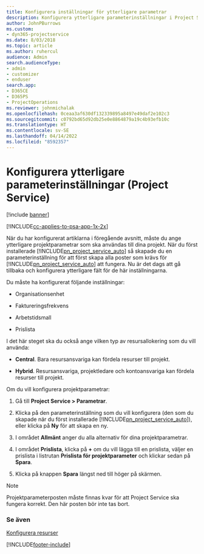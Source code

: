 ```yaml
---
title: Konfigurera inställningar för ytterligare parametrar
description: Konfigurera ytterligare parameterinställningar i Project Service
author: JohnPBurrows
ms.custom:
- dyn365-projectservice
ms.date: 8/03/2018
ms.topic: article
ms.author: ruhercul
audience: Admin
search.audienceType:
- admin
- customizer
- enduser
search.app:
- D365CE
- D365PS
- ProjectOperations
ms.reviewer: johnmichalak
ms.openlocfilehash: 0ceaa3af630df132339895a8497e49daf2e102c3
ms.sourcegitcommit: c0792bd65d92db25e0e8864879a19c4b93efb10c
ms.translationtype: HT
ms.contentlocale: sv-SE
ms.lasthandoff: 04/14/2022
ms.locfileid: "8592357"
---
```

# <a name="configure-additional-parameter-settings-project-service"></a>Konfigurera ytterligare parameterinställningar (Project Service)

[!include [banner](../includes/psa-now-project-operations.md)]

[!INCLUDE[cc-applies-to-psa-app-1x-2x](../includes/cc-applies-to-psa-app-1x-2x.md)]

När du har konfigurerat artiklarna i föregående avsnitt, måste du ange ytterligare projektparametrar som ska användas till dina projekt. När du först installerade [!INCLUDE[pn_project_service_auto](../includes/pn-project-service-auto.md)] så skapade du en parameterinställning för att först skapa alla poster som krävs för [!INCLUDE[pn_project_service_auto](../includes/pn-project-service-auto.md)] att fungera. Nu är det dags att gå tillbaka och konfigurera ytterligare fält för de här inställningarna.  
  
 Du måste ha konfigurerat följande inställningar:  
  
-   Organisationsenhet  
  
-   Faktureringsfrekvens  
  
-   Arbetstidsmall  
  
-   Prislista  
 
I det här steget ska du också ange vilken typ av resursallokering som du vill använda:  
  
- **Central**. Bara resursansvariga kan fördela resurser till projekt.  
  
- **Hybrid**. Resursansvariga, projektledare och kontoansvariga kan fördela resurser till projekt.  
  
 
Om du vill konfigurera projektparametrar:  
  
1. Gå till **Project Service > Parametrar**.  
  
2. Klicka på den parameterinställning som du vill konfigurera (den som du skapade när du först installerade [!INCLUDE[pn_project_service_auto](../includes/pn-project-service-auto.md)]), eller klicka på **Ny** för att skapa en ny.  
  
3. I området **Allmänt** anger du alla alternativ för dina projektparametrar.  
  
4. I området **Prislista**, klicka på **+** om du vill lägga till en prislista, väljer en prislista i listrutan **Prislista för projektparameter** och klickar sedan på **Spara**.  
  
5. Klicka på knappen **Spara** längst ned till höger på skärmen.  

> [!NOTE]
> Projektparameterposten måste finnas kvar för att Project Service ska fungera korrekt. Den här posten bör inte tas bort.

### <a name="see-also"></a>Se även  
 [Konfigurera resurser](../psa/set-up-resources.md)


[!INCLUDE[footer-include](../includes/footer-banner.md)]
